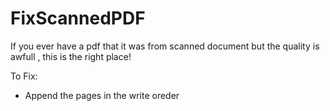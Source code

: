 # FixScannedPDF

If you ever have a pdf that it was from scanned document but the quality is awfull , this is the right place!

To Fix:
* Append the pages in the write oreder
